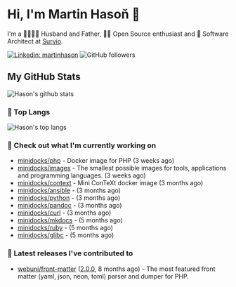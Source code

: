 # Hi, I'm Martin Hasoň 👋

I'm a 👨‍👩‍👧‍👦 Husband and Father, 🧑‍💻 Open Source enthusiast and 📐 Software Architect at [Survio](https://www.survio.com).

[![Linkedin: martinhason](https://img.shields.io/badge/-Martin%20Hasoň-blue?style=flat-square&logo=Linkedin&logoColor=white&link=https://www.linkedin.com/in/martinhason/)](https://www.linkedin.com/in/martinhason/)
![GitHub followers](https://img.shields.io/github/followers/hason?label=Follow&style=social)


## My GitHub Stats
![Hason's github stats](https://github-readme-stats.vercel.app/api?username=hason&show_icons=true&include_all_commits=true&theme=dracula&hide_border=true&hide_title=true)

### 💾 Top Langs
![Hason's top langs](https://github-readme-stats.vercel.app/api/top-langs/?username=hason&layout=compact&theme=dracula&hide_border=true&hide_title=true)

### 👷 Check out what I'm currently working on

- [minidocks/php](https://github.com/minidocks/php) - Docker image for PHP (3 weeks ago)
- [minidocks/images](https://github.com/minidocks/images) - The smallest possible images for tools, applications and programming languages. (3 weeks ago)
- [minidocks/context](https://github.com/minidocks/context) - Mini ConTeXt docker image (3 months ago)
- [minidocks/ansible](https://github.com/minidocks/ansible) -  (3 months ago)
- [minidocks/python](https://github.com/minidocks/python) -  (3 months ago)
- [minidocks/pandoc](https://github.com/minidocks/pandoc) -  (3 months ago)
- [minidocks/curl](https://github.com/minidocks/curl) -  (3 months ago)
- [minidocks/mkdocs](https://github.com/minidocks/mkdocs) -  (5 months ago)
- [minidocks/ruby](https://github.com/minidocks/ruby) -  (5 months ago)
- [minidocks/glibc](https://github.com/minidocks/glibc) -  (5 months ago)

### 🔭 Latest releases I've contributed to

- [webuni/front-matter](https://github.com/webuni/front-matter) ([2.0.0](https://github.com/webuni/front-matter/releases/tag/2.0.0), 8 months ago) - The most featured front matter (yaml, json, neon, toml) parser and dumper for PHP.
